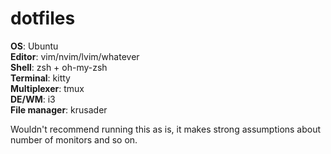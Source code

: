 # dotfiles
**OS**: Ubuntu  
**Editor**: vim/nvim/lvim/whatever  
**Shell**: zsh + oh-my-zsh  
**Terminal**: kitty  
**Multiplexer**: tmux  
**DE/WM**: i3  
**File manager**: krusader  

Wouldn't recommend running this as is, it makes strong assumptions about number of monitors and so on.
